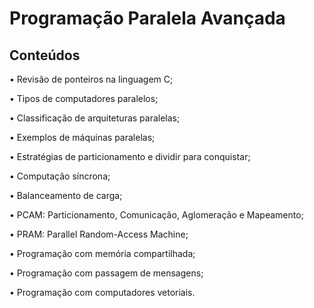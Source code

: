 # Programação Paralela Avançada

## Conteúdos

• Revisão de ponteiros na linguagem C;

• Tipos de computadores paralelos;

• Classificação de arquiteturas paralelas;

• Exemplos de máquinas paralelas;

• Estratégias de particionamento e dividir para conquistar;

• Computação síncrona;

• Balanceamento de carga;

• PCAM: Particionamento, Comunicação, Aglomeração e Mapeamento;

• PRAM: Parallel Random-Access Machine;

• Programação com memória compartilhada;

• Programação com passagem de mensagens;

• Programação com computadores vetoriais. 